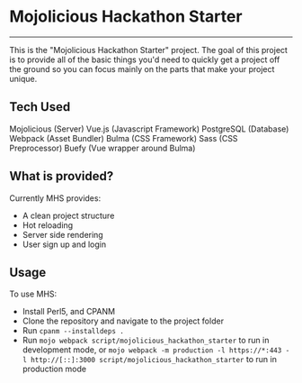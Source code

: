 # Mojolicious Hackathon Starter


---------------


This is the "Mojolicious Hackathon Starter" project. The goal of this project is to provide all of the basic things you'd need to quickly get a project off the ground so you can focus mainly on the parts that make your project unique.


## Tech Used

Mojolicious (Server)
Vue.js (Javascript Framework)
PostgreSQL (Database)
Webpack (Asset Bundler)
Bulma (CSS Framework)
Sass (CSS Preprocessor)
Buefy (Vue wrapper around Bulma)


## What is provided?

Currently MHS provides:

- A clean project structure
- Hot reloading
- Server side rendering
- User sign up and login


## Usage

To use MHS:

- Install Perl5, and CPANM
- Clone the repository and navigate to the project folder
- Run `cpanm --installdeps .`
- Run `mojo webpack script/mojolicious_hackathon_starter` to run in development mode, or `mojo webpack -m production -l https://*:443 -l http://[::]:3000 script/mojolicious_hackathon_starter` to run in production mode